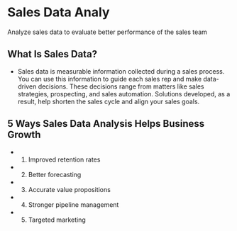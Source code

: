 # Sales Data Analy
Analyze sales data to evaluate better performance of the sales team


## What Is Sales Data?
- Sales data is measurable information collected during a sales process. You can use this information to guide each sales rep and make data-driven decisions. These decisions range from matters like sales strategies, prospecting, and sales automation. Solutions developed, as a result, help shorten the sales cycle and align your sales goals. 


## 5 Ways Sales Data Analysis Helps Business Growth

- 1. Improved retention rates

- 2. Better forecasting

- 3. Accurate value propositions

- 4. Stronger pipeline management

- 5. Targeted marketing
